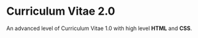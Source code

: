 # Curriculum Vitae 2.0
An advanced level of Curriculum Vitae 1.0 with high level **HTML** and **CSS**.
